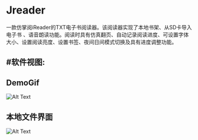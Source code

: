 # Jreader
一款仿掌阅iReader的TXT电子书阅读器。该阅读器实现了本地书架、从SD卡导入电子书 、语音朗读功能。阅读时具有仿真翻页、自动记录阅读进度、可设置字体大小、设置阅读亮度、设置书签、夜间日间模式切换及具有进度调整功能。

#软件视图:
----------------
## DemoGif
 ![Alt Text](https://github.com/Focfa/Jreader/raw/master/screenshots/demogif.gif)

## 本地文件界面
 ![Alt Text](https://github.com/Focfa/Jreader/raw/master/screenshots/fielSelect.png)

